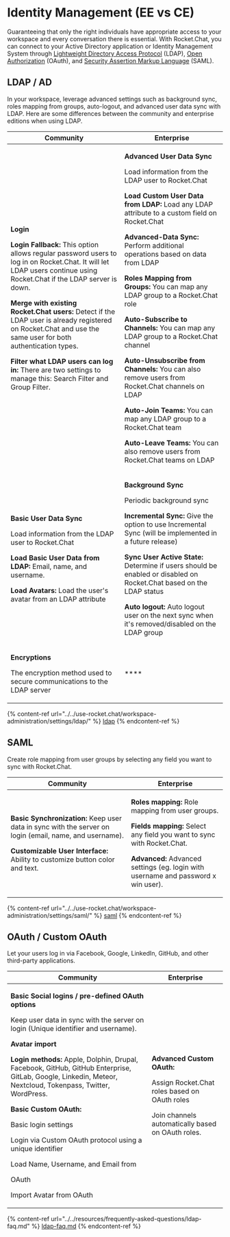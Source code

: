 # Identity Management (EE vs CE)

Guaranteeing that only the right individuals have appropriate access to your workspace and every conversation there is essential. With Rocket.Chat, you can connect to your Active Directory application or Identity Management System through [Lightweight Directory Access Protocol](../../use-rocket.chat/workspace-administration/settings/ldap/) (LDAP), [Open Authorization](../../use-rocket.chat/workspace-administration/settings/oauth/) (OAuth), and [Security Assertion Markup Language](../../use-rocket.chat/workspace-administration/settings/saml/) (SAML).

## **LDAP / AD**  <a href="#ldap3" id="ldap3"></a>

In your workspace, leverage advanced settings such as background sync, roles mapping from groups, auto-logout, and advanced user data sync with LDAP. Here are some differences between the community and enterprise editions when using LDAP.

| Community                                                                                                                                                                                                                                                                                                                                                                                                                                                                                                                                                                                                                                                                     | Enterprise                                                                                                                                                                                                                                                                                                                                                                                                                                                                                                                                                                                                                                                                                                                                                                                                                                                                               |
| ----------------------------------------------------------------------------------------------------------------------------------------------------------------------------------------------------------------------------------------------------------------------------------------------------------------------------------------------------------------------------------------------------------------------------------------------------------------------------------------------------------------------------------------------------------------------------------------------------------------------------------------------------------------------------- | ---------------------------------------------------------------------------------------------------------------------------------------------------------------------------------------------------------------------------------------------------------------------------------------------------------------------------------------------------------------------------------------------------------------------------------------------------------------------------------------------------------------------------------------------------------------------------------------------------------------------------------------------------------------------------------------------------------------------------------------------------------------------------------------------------------------------------------------------------------------------------------------- |
| <p><strong>Login</strong></p><p><strong></strong></p><p><strong>Login Fallback:</strong> This option allows regular password users to log in on Rocket.Chat. It will let LDAP users continue using Rocket.Chat if the LDAP server is down.</p><p><strong>Merge with existing Rocket.Chat users:</strong> Detect if the LDAP user is already registered on Rocket.Chat and use the same user for both authentication types.</p><p><strong>Filter what LDAP users can log in:</strong> There are two settings to manage this: Search Filter and Group Filter.</p><p></p><p><strong></strong></p><p><strong></strong></p><p></p><p><strong></strong></p><p><strong></strong></p> | <p></p><p><strong>Advanced User Data Sync</strong></p><p><strong></strong></p><p>Load information from the LDAP user to Rocket.Chat</p><p><strong>Load Custom User Data from LDAP:</strong> Load any LDAP attribute to a custom field on Rocket.Chat</p><p><strong>Advanced-Data Sync:</strong> Perform additional operations based on data from LDAP</p><p><strong>Roles Mapping from Groups:</strong> You can map any LDAP group to a Rocket.Chat role</p><p><strong>Auto-Subscribe to Channels:</strong> You can map any LDAP group to a Rocket.Chat channel</p><p><strong>Auto-Unsubscribe from Channels:</strong> You can also remove users from Rocket.Chat channels on LDAP</p><p><strong>Auto-Join Teams:</strong> You can map any LDAP group to a Rocket.Chat team</p><p><strong>Auto-Leave Teams:</strong> You can also remove users from Rocket.Chat teams on LDAP</p><p></p> |
| <p><strong>Basic User Data Sync</strong></p><p><strong></strong></p><p>Load information from the LDAP user to Rocket.Chat</p><p><strong></strong></p><p><strong>Load Basic User Data from LDAP:</strong> Email, name, and username.</p><p><strong></strong></p><p><strong>Load Avatars:</strong> Load the user's avatar from an LDAP attribute</p>                                                                                                                                                                                                                                                                                                                            | <p><strong>Background Sync</strong></p><p></p><p>Periodic background sync</p><p><strong></strong></p><p><strong>Incremental Sync:</strong> Give the option to use Incremental Sync (will be implemented in a future release)</p><p><strong></strong></p><p><strong>Sync User Active State:</strong> Determine if users should be enabled or disabled on Rocket.Chat based on the LDAP status</p><p><strong>Auto logout:</strong> Auto logout user on the next sync when it's removed/disabled on the LDAP group</p>                                                                                                                                                                                                                                                                                                                                                                      |
| <p><strong>Encryptions</strong></p><p><strong></strong></p><p>The encryption method used to secure communications to the LDAP server</p>                                                                                                                                                                                                                                                                                                                                                                                                                                                                                                                                      | ****                                                                                                                                                                                                                                                                                                                                                                                                                                                                                                                                                                                                                                                                                                                                                                                                                                                                                     |

{% content-ref url="../../use-rocket.chat/workspace-administration/settings/ldap/" %}
[ldap](../../use-rocket.chat/workspace-administration/settings/ldap/)
{% endcontent-ref %}

## **SAML** <a href="#saml3" id="saml3"></a>

Create role mapping from user groups by selecting any field you want to sync with Rocket.Chat.

| Community                                                                                                                                                                                                                          | Enterprise                                                                                                                                                                                                                                                                           |
| ---------------------------------------------------------------------------------------------------------------------------------------------------------------------------------------------------------------------------------- | ------------------------------------------------------------------------------------------------------------------------------------------------------------------------------------------------------------------------------------------------------------------------------------ |
| <p><strong>Basic Synchronization:</strong> Keep user data in sync with the server on login (email, name, and username).</p><p></p><p><strong>Customizable User Interface:</strong> Ability to customize button color and text.</p> | <p><strong>Roles mapping:</strong> Role mapping from user groups.</p><p></p><p><strong>Fields mapping:</strong> Select any field you want to sync with Rocket.Chat.</p><p></p><p><strong>Advanced:</strong> Advanced settings (eg. login with username and password x win user).</p> |

{% content-ref url="../../use-rocket.chat/workspace-administration/settings/saml/" %}
[saml](../../use-rocket.chat/workspace-administration/settings/saml/)
{% endcontent-ref %}

## **OAuth / Custom OAuth** <a href="#oauth3" id="oauth3"></a>

Let your users log in via Facebook, Google, LinkedIn, GitHub, and other third-party applications.&#x20;

| Community                                                                                                                                                                                                                                                                                                                                                                                                                                                                                                                                                                                                                      | Enterprise                                                                                                                                                 |
| ------------------------------------------------------------------------------------------------------------------------------------------------------------------------------------------------------------------------------------------------------------------------------------------------------------------------------------------------------------------------------------------------------------------------------------------------------------------------------------------------------------------------------------------------------------------------------------------------------------------------------ | ---------------------------------------------------------------------------------------------------------------------------------------------------------- |
| <p><strong>Basic Social logins / pre-defined OAuth options</strong></p><p> Keep user data in sync with the server on login (Unique identifier and username).</p><p></p><p><strong>Avatar import</strong></p><p><strong>Login methods:</strong> Apple, Dolphin, Drupal, Facebook, GitHub, GitHub Enterprise, GitLab, Google, Linkedin, Meteor, Nextcloud, Tokenpass, Twitter, WordPress.</p><p></p><p><strong>Basic Custom OAuth:</strong> </p><p>Basic login settings</p><p>Login via Custom OAuth protocol using a unique identifier</p><p>Load Name, Username, and Email from</p><p>OAuth</p><p>Import Avatar from OAuth</p> | <p><strong>Advanced Custom OAuth:</strong></p><p>Assign Rocket.Chat roles based on OAuth roles</p><p>Join channels automatically based on OAuth roles.</p> |

{% content-ref url="../../resources/frequently-asked-questions/ldap-faq.md" %}
[ldap-faq.md](../../resources/frequently-asked-questions/ldap-faq.md)
{% endcontent-ref %}
